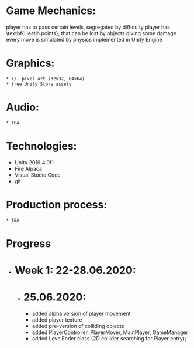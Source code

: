 # Game Mechanics:
player has to pass certain levels, segregated by difficulty
player has \textbf{Heatlh points}, that can be lost by objects giving some damage
every move is simulated by physics implemented in Unity Engine
# Graphics:
    * +/- pixel art (32x32, 64x64)
    * free Unity Store assets
# Audio:
    * TBA
# Technologies:
* Unity 2019.4.0f1
* Fire Alpaca
* Visual Studio Code
* git
# Production process:
    * TBA
    
# Progress
* # Week 1: 22-28.06.2020:
    * # 25.06.2020:
        * added alpha version of player movement
        * added player texture
        * added pre-version of colliding objects
        * added PlayerController, PlayerMover, MainPlayer, GameManager
        * added LevelEnder class (2D collider searching for Player entry);

